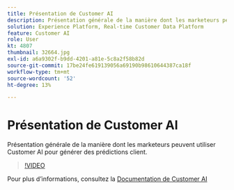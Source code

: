 ```yaml
---
title: Présentation de Customer AI
description: Présentation générale de la manière dont les marketeurs peuvent utiliser Customer AI pour générer des prédictions client.
solution: Experience Platform, Real-time Customer Data Platform
feature: Customer AI
role: User
kt: 4807
thumbnail: 32664.jpg
exl-id: a6a9302f-b9dd-4201-a81e-5c8a2f58b82d
source-git-commit: 17be24fe619139056a69190b98610644387ca18f
workflow-type: tm+mt
source-wordcount: '52'
ht-degree: 13%

---
```


# Présentation de Customer AI

Présentation générale de la manière dont les marketeurs peuvent utiliser Customer AI pour générer des prédictions client.

>[!VIDEO](https://video.tv.adobe.com/v/32664?quality=12&learn=on)

Pour plus d’informations, consultez la [Documentation de Customer AI](https://experienceleague.adobe.com/docs/experience-platform/intelligent-services/customer-ai/overview.html?lang=fr)
